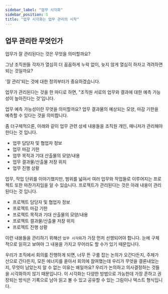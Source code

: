 ```yaml
---
sidebar_label: "업무 시각화"
sidebar_position: 5
title: "업무 시각화는 업무 관리의 시작"
---
```


## 업무 관리란 무엇인가

업무가 잘 관리된다는 것은 무엇을 의미할까요?

그냥 조직원들 각자가 열심히 더 꼼꼼하게 누락 없이, 늦지 않게 열심히 하자고 격려하면 되는 것일까요?

'잘 관리'되는 것에 대한 정의부터가 중요하겠습니다.

업무가 관리된다는 것을 한 마디로 하면, "조직원 서로의 업무와 결과에 대한 예측 가능성이 높아진다는 것'입니다.

업무 예측 가능성이란 무엇을 의미할까요? 업무 결과물의 예상되는 모양, 마감 기한을 예측할 수 있다는 것을 의미합니다.

좀 더구체적으론, 아래와 같이 업무 관련 상세 내용들을 조직원 개인, 매니저가 관리해야 한다는 것 입니다.

- 업무 담당자 및 협업자 정보
- 업무 마감 기한
- 업무 목적과 기대 산출물의 모양/내용
- 업무 결과물/산출물 저장 위치
- 업무 진행 상황

업무, 작업 단위를 이야기했지만, 범위를 넓혀서 여러 업무와 작업들로 이루어지는 프로젝트 또한 마찬가지임을 알 수 있습니다. 프로젝트가 관리된다는 것은 아래 내용이 관리된다는 것 입니다.

- 프로젝트 담당자 및 협업자 정보
- 프로젝트 마감 기한
- 프로젝트 목적과 기대 산출물의 모양/내용
- 프로젝트 결과물/산출물 저장 위치
- 프로젝트 진행 상황

이런 내용들을 관리하기 위해선 `업무 시각화`가 가장 먼저 선행되어야 합니다.
눈에 구체적으로 읽히고 보여야 그 내용을 가지고 무어라도 할 수가 있기 때문입니다.

우리가 조직에서 회의를 진행하게 되면, 너무 뜬 구룸 잡는 논의가 오간다든지, 주제가 산으로 간다든지, 모든 에너지를 쏟아서 회의에 참여했는데 우리가 무엇을 결론내었는지, 무엇이 남았는지 알 수 없는 이유는 왜일까요? 우리가 논의하고 의사결정하는 것들을 시각화하지 않기 때문입니다. 이 시각화는 다양한 방법으로 가능한데 가장 흔하고 권장되는 방식은 기록으로 남아 읽고 볼 수 있고 공유할 수 있는 그림이나 텍스트 형식입니다.
